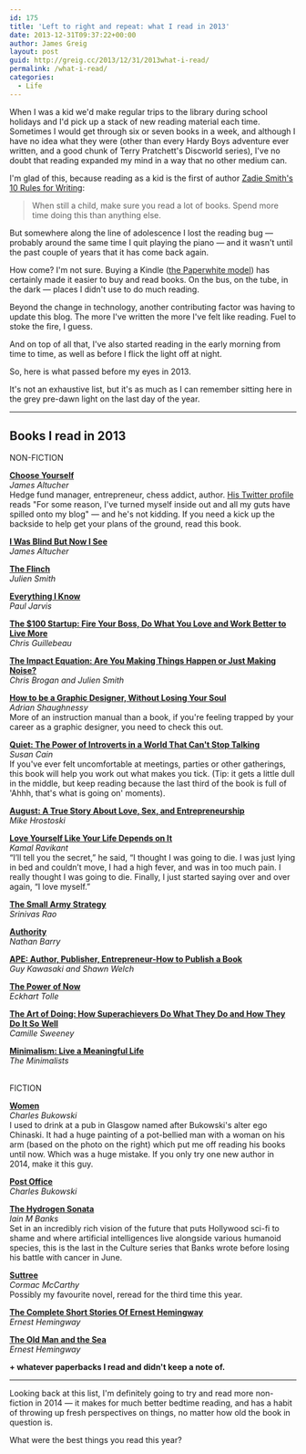 ```yaml
---
id: 175
title: 'Left to right and repeat: what I read in 2013'
date: 2013-12-31T09:37:22+00:00
author: James Greig
layout: post
guid: http://greig.cc/2013/12/31/2013what-i-read/
permalink: /what-i-read/
categories:
  - Life
---
```

When I was a kid we'd make regular trips to the library during school holidays and I'd pick up a stack of new reading material each time. Sometimes I would get through six or seven books in a week, and although I have no idea what they were (other than every Hardy Boys adventure ever written, and a good chunk of Terry Pratchett's Discworld series), I've no doubt that reading expanded my mind in a way that no other medium can.&nbsp;

I'm glad of this, because reading as a kid is the first of author <a href="http://www.brainpickings.org/index.php/2012/09/19/zadie-smith-10-rules-of-writing/">Zadie Smith's 10 Rules for Writing</a>:</p>

<blockquote>When still a child, make sure you read a lot of books. Spend more time doing this than anything else.&nbsp;</p></blockquote>

<span>But somewhere along the line of adolescence I lost the reading bug — probably around the same time I quit playing the piano — and it wasn't until the past couple of years that it has come back again.</span>

How come? I'm not sure. Buying a Kindle (<a href="http://www.amazon.co.uk/gp/product/B00CTUKFNQ?ie=UTF8&amp;camp=3194&amp;creative=21330&amp;creativeASIN=B00CTUKFNQ&amp;linkCode=shr&amp;tag=sneageek-21">the Paperwhite model</a>) has certainly made it easier to buy and read books. On the bus, on the tube, in the dark — places I didn't use to do much reading.

Beyond the change in technology, another contributing factor was having to update this blog. The more I've written the more I've felt like reading. Fuel to stoke the fire, I guess.

And on top of all that, I've also started reading in the early morning from time to time, as well as before I flick the light off at night.

So, here is what passed before my eyes in 2013.

It's not an exhaustive list, but it's as much as I can remember sitting here in the grey pre-dawn light on the last day of the year.

<hr />

<h2>Books I read in 2013</h2>

NON-FICTION

<a href="http://www.amazon.co.uk/gp/product/B00CO8D3G4?ie=UTF8&amp;camp=3194&amp;creative=21330&amp;creativeASIN=B00CO8D3G4&amp;linkCode=shr&amp;tag=sneageek-21"><strong>Choose Yourself</strong></a><br><em>James Altucher</em><br>Hedge fund manager, entrepreneur, chess addict, author. <a href="https://twitter.com/jaltucher">His Twitter profile</a> reads "For some reason, I've turned myself inside out and all my guts have spilled onto my blog" — and he's not kidding. If you need a kick up the backside to help get your plans of the ground, read this book.

<strong><a href="http://www.amazon.co.uk/gp/product/B005VPXXVM?ie=UTF8&amp;camp=3194&amp;creative=21330&amp;creativeASIN=B005VPXXVM&amp;linkCode=shr&amp;tag=sneageek-21&amp;psc=1">I Was Blind But Now I See</a></strong><br><em>James Altucher</em>

<strong><a href="http://www.amazon.co.uk/The-Flinch-Julien-Smith-ebook/dp/B0062Q7S3S">The Flinch</a></strong><br><em>Julien Smith</em>

<a href="http://www.amazon.co.uk/gp/product/B00GRBIFH6?ie=UTF8&amp;camp=3194&amp;creative=21330&amp;creativeASIN=B00GRBIFH6&amp;linkCode=shr&amp;tag=sneageek-21&amp;psc=1"><strong>Everything I Know</strong></a><br><em>Paul Jarvis</em>

<a href="http://www.amazon.co.uk/gp/product/023076651X?ie=UTF8&amp;camp=3194&amp;creative=21330&amp;creativeASIN=023076651X&amp;linkCode=shr&amp;tag=sneageek-21&amp;psc=1"><strong>The $100 Startup: Fire Your Boss, Do What You Love and Work Better to Live More</strong></a><br><em>Chris&nbsp;Guillebeau</em>

<a href="http://www.amazon.co.uk/gp/product/B00936RS6G?ie=UTF8&amp;camp=3194&amp;creative=21330&amp;creativeASIN=B00936RS6G&amp;linkCode=shr&amp;tag=sneageek-21&amp;psc=1"><strong>The Impact Equation: Are You Making Things Happen or Just Making Noise?</strong></a><br><em>Chris Brogan and Julien Smith</em>

<a href="https://www.amazon.co.uk/dp/1856697096?tag=sneageek-21&amp;camp=2902&amp;creative=19466&amp;linkCode=as4&amp;creativeASIN=1856697096&amp;adid=0CW2WXXQP4A9HBSFT8EE&amp;"><strong>How to be a Graphic Designer, Without Losing Your Soul</strong></a><br><em>Adrian Shaughnessy</em><br>More of an instruction manual than a book, if you're feeling trapped by your career as a graphic designer, you need to check this out.

<a href="http://www.amazon.co.uk/gp/product/0141029196?ie=UTF8&amp;camp=3194&amp;creative=21330&amp;creativeASIN=0141029196&amp;linkCode=shr&amp;tag=sneageek-21"><strong>Quiet: The Power of Introverts in a World That Can't Stop Talking</strong></a><br><em>Susan Cain</em><br>If you've ever felt uncomfortable at meetings, parties or other gatherings, this book will help you work out what makes you tick. (Tip: it gets a little dull in the middle, but keep reading because the last third of the book is full of 'Ahhh, that's what is going on' moments).

<a href="http://www.amazon.co.uk/gp/product/B00G0KFXE2?ie=UTF8&amp;camp=3194&amp;creative=21330&amp;creativeASIN=B00G0KFXE2&amp;linkCode=shr&amp;tag=sneageek-21&amp;psc=1"><strong>August: A True Story About Love, Sex, and Entrepreneurship</strong></a><br><em>Mike Hrostoski</em>

<a href="http://www.amazon.co.uk/gp/product/B0086BX8UE?ie=UTF8&amp;camp=3194&amp;creative=21330&amp;creativeASIN=B0086BX8UE&amp;linkCode=shr&amp;tag=sneageek-21"><strong>Love Yourself Like Your Life Depends on It</strong></a><br><em>Kamal Ravikant</em><br>“I’ll tell you the secret,” he said, “I thought I was going to die. I was just lying in bed and couldn’t move, I had a high fever, and was in too much pain. I really thought I was going to die. Finally, I just started saying over and over again, “I love myself.”

<a href="http://www.amazon.co.uk/gp/product/B00BHKE57G?ie=UTF8&amp;camp=3194&amp;creative=21330&amp;creativeASIN=B00BHKE57G&amp;linkCode=shr&amp;tag=sneageek-21&amp;psc=1"><strong>The Small Army Strategy</strong></a><br><em>Srinivas Rao</em>

<a href="http://nathanbarry.com/authority/"><strong>Authority</strong></a><br><em>Nathan Barry</em>

<a href="http://www.amazon.co.uk/gp/product/B00AGFU5VS?ie=UTF8&amp;camp=3194&amp;creative=21330&amp;creativeASIN=B00AGFU5VS&amp;linkCode=shr&amp;tag=sneageek-21&amp;psc=1"><strong>APE: Author, Publisher, Entrepreneur-How to Publish a Book</strong></a><br><em>Guy Kawasaki and Shawn Welch</em>

<a href="http://www.amazon.co.uk/gp/product/0340733500?ie=UTF8&amp;camp=3194&amp;creative=21330&amp;creativeASIN=0340733500&amp;linkCode=shr&amp;tag=sneageek-21"><strong>The Power of Now</strong></a><br><em>Eckhart Tolle</em>

<a href="http://www.amazon.co.uk/gp/product/0452298172?ie=UTF8&amp;camp=3194&amp;creative=21330&amp;creativeASIN=0452298172&amp;linkCode=shr&amp;tag=sneageek-21&amp;=books&amp;qid=1388480407&amp;sr=1-1&amp;keywords=The+Art+of+Doing%3A+How+Superachievers"><strong>The Art of Doing: How Superachievers Do What They Do and How They Do It So Well</strong></a><br><em>Camille&nbsp;Sweeney</em>

<a href="http://www.amazon.co.uk/gp/product/B006I7DDPI?ie=UTF8&amp;camp=3194&amp;creative=21330&amp;creativeASIN=B006I7DDPI&amp;linkCode=shr&amp;tag=sneageek-21"><strong>Minimalism: Live a Meaningful Life</strong></a><br><em>The Minimalists</em><br>&nbsp;

FICTION

<a href="http://www.amazon.co.uk/gp/product/0753518147?ie=UTF8&amp;camp=3194&amp;creative=21330&amp;creativeASIN=0753518147&amp;linkCode=shr&amp;tag=sneageek-21&amp;=books&amp;qid=1388475694&amp;sr=1-1&amp;keywords=Charles+Bukowski+women"><strong>Women</strong></a><br /><em>Charles Bukowski</em><br />I used to drink at a pub in Glasgow named after Bukowski's alter ego Chinaski. It had a huge painting of a pot-bellied man with a woman on his arm (based on the photo on the right) which put me off reading his books until now. Which was a huge mistake. If you only try one new author in 2014, make it this guy.&nbsp;

<a href="http://www.amazon.co.uk/gp/product/B005TKC2CA?ie=UTF8&amp;camp=3194&amp;creative=21330&amp;creativeASIN=B005TKC2CA&amp;linkCode=shr&amp;tag=sneageek-21&amp;=digital-text&amp;qid=1388480515&amp;sr=1-1&amp;keywords=post+office+charles+bukowski"><strong>Post Office</strong></a><br /><em>Charles Bukowski</em>

<a href="http://www.amazon.co.uk/gp/product/B008K5T5AI?ie=UTF8&amp;camp=3194&amp;creative=21330&amp;creativeASIN=B008K5T5AI&amp;linkCode=shr&amp;tag=sneageek-21&amp;=digital-text&amp;qid=1388480542&amp;sr=1-1&amp;keywords=hydrogen+sonata"><strong>The Hydrogen Sonata</strong></a><br /><em>Iain M Banks</em><br />Set in an incredibly rich vision of the future that puts Hollywood sci-fi to shame and where artificial intelligences live alongside various humanoid species, this is the last in the Culture series that Banks wrote before losing his battle with cancer in June.

<strong><a href="http://www.amazon.co.uk/gp/product/B004FV4T4S?ie=UTF8&amp;camp=3194&amp;creative=21330&amp;creativeASIN=B004FV4T4S&amp;linkCode=shr&amp;tag=sneageek-21&amp;=digital-text&amp;qid=1388480592&amp;sr=1-1&amp;keywords=Suttree">Suttree</a></strong><br /><em>Cormac McCarthy</em><br />Possibly my favourite novel, reread for the third time this year.

<a href="http://www.amazon.co.uk/gp/product/1417660511?ie=UTF8&amp;camp=3194&amp;creative=21330&amp;creativeASIN=1417660511&amp;linkCode=shr&amp;tag=sneageek-21&amp;=books&amp;qid=1388481260&amp;sr=1-3&amp;keywords=hemingway+short+stories"><strong>The Complete Short Stories Of Ernest Hemingway</strong></a><br /><em>Ernest Hemingway</em>

<a href="http://www.amazon.co.uk/gp/product/0099908409?ie=UTF8&amp;camp=3194&amp;creative=21330&amp;creativeASIN=0099908409&amp;linkCode=shr&amp;tag=sneageek-21"><strong>The Old Man and the Sea</strong></a><br /><em>Ernest Hemingway</em>

<strong>+ whatever paperbacks I read and didn't keep a note of.&nbsp;</strong>

<hr />

Looking back at this list, I'm definitely going to try and read more non-fiction in 2014 — it makes for much better bedtime reading, and has a habit of throwing up fresh perspectives on things, no matter how old the book in question is.

What were the best things you read this year?